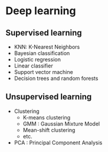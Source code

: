 # Deep learning

## Supervised learning

* KNN: K-Nearest Neighbors
* Bayesian classification
* Logistic regression
* Linear classifier
* Support vector machine
* Decision trees and random forests

## Unsupervised learning

* Clustering
  * K-means clustering
  * GMM : Gaussian Mixture Model
  * Mean-shift clustering
  * etc.
* PCA : Principal Component Analysis

